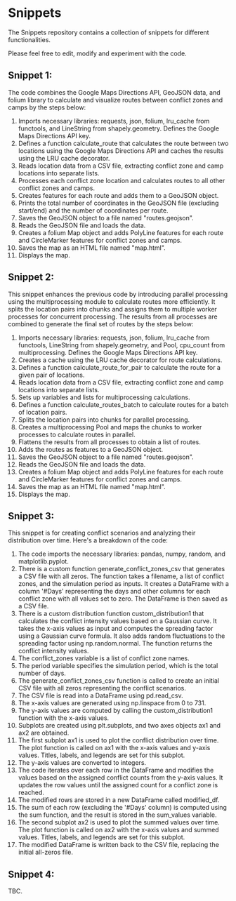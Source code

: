 # Snippets

The Snippets repository contains a collection of snippets for different functionalities.

Please feel free to edit, modify and experiment with the code.

## Snippet 1:

The code combines the Google Maps Directions API, GeoJSON data, and folium library to calculate and visualize routes between conflict zones and camps by the steps below:

1. Imports necessary libraries: requests, json, folium, lru_cache from functools, and LineString from shapely.geometry.
Defines the Google Maps Directions API key.
2. Defines a function calculate_route that calculates the route between two locations using the Google Maps Directions API and caches the results using the LRU cache decorator. 
3. Reads location data from a CSV file, extracting conflict zone and camp locations into separate lists. 
4. Processes each conflict zone location and calculates routes to all other conflict zones and camps. 
5. Creates features for each route and adds them to a GeoJSON object. 
6. Prints the total number of coordinates in the GeoJSON file (excluding start/end) and the number of coordinates per route. 
7. Saves the GeoJSON object to a file named "routes.geojson". 
8. Reads the GeoJSON file and loads the data. 
9. Creates a folium Map object and adds PolyLine features for each route and CircleMarker features for conflict zones and camps. 
10. Saves the map as an HTML file named "map.html". 
11. Displays the map.

## Snippet 2:

This snippet enhances the previous code by introducing parallel processing using the multiprocessing module to calculate routes more efficiently. It splits the location pairs into chunks and assigns them to multiple worker processes for concurrent processing. The results from all processes are combined to generate the final set of routes by the steps below:

1. Imports necessary libraries: requests, json, folium, lru_cache from functools, LineString from shapely.geometry, and Pool, cpu_count from multiprocessing.
Defines the Google Maps Directions API key. 
2. Creates a cache using the LRU cache decorator for route calculations. 
3. Defines a function calculate_route_for_pair to calculate the route for a given pair of locations. 
4. Reads location data from a CSV file, extracting conflict zone and camp locations into separate lists. 
5. Sets up variables and lists for multiprocessing calculations. 
6. Defines a function calculate_routes_batch to calculate routes for a batch of location pairs. 
7. Splits the location pairs into chunks for parallel processing. 
8. Creates a multiprocessing Pool and maps the chunks to worker processes to calculate routes in parallel. 
9. Flattens the results from all processes to obtain a list of routes. 
10. Adds the routes as features to a GeoJSON object. 
11. Saves the GeoJSON object to a file named "routes.geojson". 
12. Reads the GeoJSON file and loads the data. 
13. Creates a folium Map object and adds PolyLine features for each route and CircleMarker features for conflict zones and camps. 
14. Saves the map as an HTML file named "map.html". 
15. Displays the map.

## Snippet 3:

This snippet is for creating conflict scenarios and analyzing their distribution over time. Here's a breakdown of the code:

1. The code imports the necessary libraries: pandas, numpy, random, and matplotlib.pyplot.
2. There is a custom function generate_conflict_zones_csv that generates a CSV file with all zeros. The function takes a filename, a list of conflict zones, and the simulation period as inputs. It creates a DataFrame with a column '#Days' representing the days and other columns for each conflict zone with all values set to zero. The DataFrame is then saved as a CSV file.
3. There is a custom distribution function custom_distribution1 that calculates the conflict intensity values based on a Gaussian curve. It takes the x-axis values as input and computes the spreading factor using a Gaussian curve formula. It also adds random fluctuations to the spreading factor using np.random.normal. The function returns the conflict intensity values.
4. The conflict_zones variable is a list of conflict zone names.
5. The period variable specifies the simulation period, which is the total number of days.
6. The generate_conflict_zones_csv function is called to create an initial CSV file with all zeros representing the conflict scenarios.
7. The CSV file is read into a DataFrame using pd.read_csv.
8. The x-axis values are generated using np.linspace from 0 to 731.
9. The y-axis values are computed by calling the custom_distribution1 function with the x-axis values.
10. Subplots are created using plt.subplots, and two axes objects ax1 and ax2 are obtained.
11. The first subplot ax1 is used to plot the conflict distribution over time. The plot function is called on ax1 with the x-axis values and y-axis values. Titles, labels, and legends are set for this subplot.
12. The y-axis values are converted to integers.
13. The code iterates over each row in the DataFrame and modifies the values based on the assigned conflict counts from the y-axis values. It updates the row values until the assigned count for a conflict zone is reached.
14. The modified rows are stored in a new DataFrame called modified_df.
15. The sum of each row (excluding the '#Days' column) is computed using the sum function, and the result is stored in the sum_values variable.
16. The second subplot ax2 is used to plot the summed values over time. The plot function is called on ax2 with the x-axis values and summed values. Titles, labels, and legends are set for this subplot.
17. The modified DataFrame is written back to the CSV file, replacing the initial all-zeros file.

## Snippet 4:

TBC.